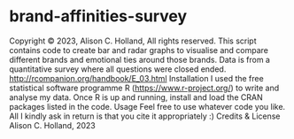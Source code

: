 # brand-affinities-survey
Copyright © 2023, Alison C. Holland, All rights reserved.
This script contains code to create bar and radar graphs to visualise and compare different brands and emotional ties around those brands. 
Data is from a quantitative survey where all questions were closed ended.
http://rcompanion.org/handbook/E_03.html
Installation
I used the free statistical software programme R (https://www.r-project.org/) to write and analyse my data. Once R is up and running, install and load the CRAN packages listed in the code.
Usage
Feel free to use whatever code you like. All I kindly ask in return is that you cite it appropriately :)
Credits & License
Alison C. Holland, 2023
